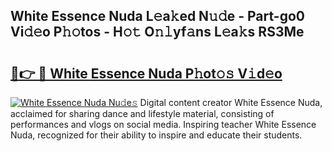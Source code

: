 ## White Essence Nuda L𝚎a𝚔ed N𝚞𝚍e - Part-go0 Vi𝚍𝚎o P𝚑𝚘tos - H𝚘𝚝 O𝚗𝚕yf𝚊ns L𝚎a𝚔s RS3Me

# <h2><a href="http://kf5lr9a.oniu.top/?m=White+Essence+Nuda">🔗👉 🔴 White Essence Nuda P𝚑ot𝚘𝚜 V𝚒d𝚎o</a></h2>

[![White Essence Nuda Nu𝚍e𝚜](https://i.imgur.com/0qMVB7G.gif)](http://kf5lr9a.oniu.top/?m=White+Essence+Nuda)
Digital content creator White Essence Nuda, acclaimed for sharing dance and lifestyle material, consisting of performances and vlogs on social media. Inspiring teacher White Essence Nuda, recognized for their ability to inspire and educate their students.  
